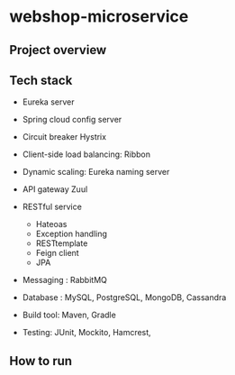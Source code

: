 # webshop-microservice


## Project overview 



## Tech stack 
+ Eureka server 
+ Spring cloud config server
+ Circuit breaker Hystrix 
+ Client-side load balancing: Ribbon 
+ Dynamic scaling: Eureka naming server 
+ API gateway Zuul 
+ RESTful service 
    + Hateoas
    + Exception handling
    + RESTtemplate
    + Feign client 
    + JPA 
+ Messaging : RabbitMQ

+ Database : MySQL, PostgreSQL, MongoDB, Cassandra
+ Build tool: Maven, Gradle 
+ Testing: JUnit, Mockito, Hamcrest, 


## How to run 
